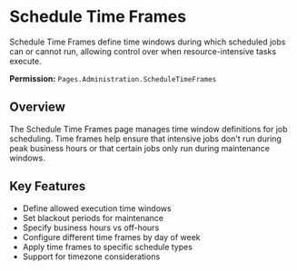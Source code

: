 # Schedule Time Frames

Schedule Time Frames define time windows during which scheduled jobs can or cannot run, allowing control over when resource-intensive tasks execute.

**Permission:** `Pages.Administration.ScheduleTimeFrames`

## Overview

The Schedule Time Frames page manages time window definitions for job scheduling. Time frames help ensure that intensive jobs don't run during peak business hours or that certain jobs only run during maintenance windows.

## Key Features

* Define allowed execution time windows
* Set blackout periods for maintenance
* Specify business hours vs off-hours
* Configure different time frames by day of week
* Apply time frames to specific schedule types
* Support for timezone considerations

